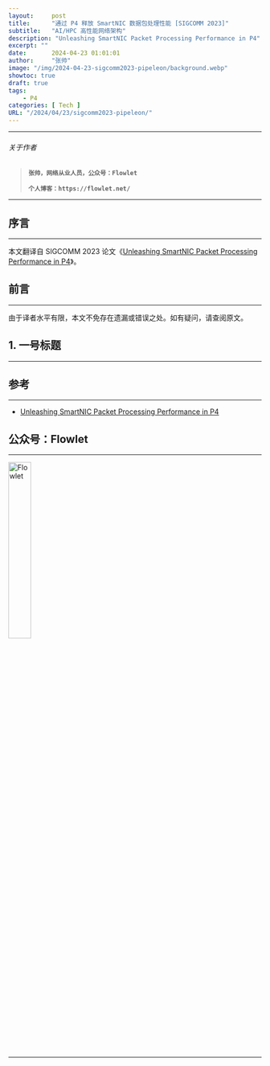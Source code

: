 ```yaml
---
layout:     post
title:      "通过 P4 释放 SmartNIC 数据包处理性能 [SIGCOMM 2023]"
subtitle:   "AI/HPC 高性能网络架构"
description: "Unleashing SmartNIC Packet Processing Performance in P4"
excerpt: ""
date:       2024-04-23 01:01:01
author:     "张帅"
image: "/img/2024-04-23-sigcomm2023-pipeleon/background.webp"
showtoc: true
draft: true
tags:
    - P4
categories: [ Tech ]
URL: "/2024/04/23/sigcomm2023-pipeleon/"
---
```


- - -
###### 关于作者
> 
> **`张帅，网络从业人员，公众号：Flowlet`**
> 
> **`个人博客：https://flowlet.net/`**
- - -

## 序言
- - -

本文翻译自 SIGCOMM 2023 论文《[Unleashing SmartNIC Packet Processing Performance in P4](https://www.cs.rice.edu/~eugeneng/papers/SIGCOMM23-Pipeleon.pdf)》。

## 前言
- - -

由于译者水平有限，本文不免存在遗漏或错误之处。如有疑问，请查阅原文。

## 1. 一号标题
- - -



## 参考
- - -
* [Unleashing SmartNIC Packet Processing Performance in P4](https://www.cs.rice.edu/~eugeneng/papers/SIGCOMM23-Pipeleon.pdf)


## 公众号：Flowlet
- - -

<img src="/img/qrcode_flowlet.jpg" width = 30% height = 30% alt="Flowlet" align=center/>

- - -